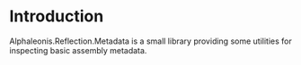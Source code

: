 # Introduction

Alphaleonis.Reflection.Metadata is a small library providing some utilities for inspecting basic assembly metadata.
